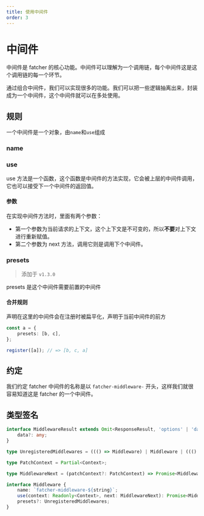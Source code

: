 ```yaml
---
title: 使用中间件
order: 3
---
```


# 中间件

中间件是 fatcher 的核心功能。中间件可以理解为一个调用链，每个中间件这是这个调用链的每一个环节。

通过组合中间件，我们可以实现很多的功能。我们可以把一些逻辑抽离出来，封装成为一个中间件，这个中间件就可以在多处使用。

## 规则

一个中间件是一个对象，由`name`和`use`组成

### name

### use

use 方法是一个函数，这个函数是中间件的方法实现，它会被上层的中间件调用，它也可以接受下一个中间件的返回值。

#### 参数

在实现中间件方法时，里面有两个参数：

-   第一个参数为当前请求的上下文，这个上下文是不可变的，所以**不要**对上下文进行重新赋值。
-   第二个参数为 next 方法，调用它则是调用下个中间件。

### presets

> 添加于 `v1.3.0`

presets 是这个中间件需要前置的中间件

#### 合并规则

声明在这里的中间件会在注册时被扁平化，声明于当前中间件的前方

```ts
const a = {
    presets: [b, c],
};

register([a]); // => [b, c, a]
```

## 约定

我们约定 fatcher 中间件的名称是以 `fatcher-middleware-` 开头，这样我们就很容易知道这是 fatcher 的一个中间件。

## 类型签名

```ts
interface MiddlewareResult extends Omit<ResponseResult, 'options' | 'data'> {
    data?: any;
}

type UnregisteredMiddlewares = ((() => Middleware) | Middleware | ((() => Middleware) | Middleware)[])[];

type PatchContext = Partial<Context>;

type MiddlewareNext = (patchContext?: PatchContext) => Promise<MiddlewareResult> | MiddlewareResult;

interface Middleware {
    name: `fatcher-middleware-${string}`;
    use(context: Readonly<Context>, next: MiddlewareNext): Promise<MiddlewareResult> | MiddlewareResult;
    presets?: UnregisteredMiddlewares;
}
```
